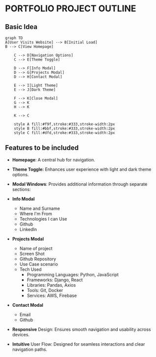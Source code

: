 # PORTFOLIO PROJECT OUTLINE

## Basic Idea

```mermaid
graph TD
A[User Visits Website] --> B[Initial Load]
B --> C[View Homepage]

    C --> D[Navigation Options]
    C --> E[Theme Toggle]

    D --> F[Info Modal]
    D --> G[Projects Modal]
    D --> H[Contact Modal]

    E --> I[Light Theme]
    E --> J[Dark Theme]

    F --> K[Close Modal]
    G --> K
    H --> K

    K --> C

    style A fill:#f9f,stroke:#333,stroke-width:2px
    style B fill:#bbf,stroke:#333,stroke-width:2px
    style C fill:#dfd,stroke:#333,stroke-width:2px
```

## Features to be included

- **Homepage**: A central hub for navigation.

- **Theme Toggle:** Enhances user experience with light and dark theme options.

- **Modal Windows**: Provides additional information through separate sections:

- **Info Modal**

  - Name and Surname
  - Where I'm From
  - Technologies I can Use
  - Github
  - LinkedIn

- **Projects Modal**

  - Name of project
  - Screen Shot
  - Github Repository
  - Use Case scenario
  - Tech Used
    - Programming Languages: Python, JavaScript
    - Frameworks: Django, React
    - Libraries: Pandas, Axios
    - Tools: Git, Docker
    - Services: AWS, Firebase

- **Contact Modal**

  - Email
  - Github

- **Responsive** Design: Ensures smooth navigation and usability across devices.

- **Intuitive** User Flow: Designed for seamless interactions and clear navigation paths.
